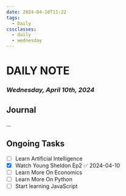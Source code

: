 ```yaml
---
date: 2024-04-10T11:22
tags:
  - Daily
cssclasses:
  - daily
  - wednesday
---
```

# DAILY NOTE
### *Wednesday, April 10th, 2024*

## Journal
...

## Ongoing Tasks
- [ ] Learn Artificial Intelligence
- [x] Watch Young Sheldon Ep2 ✅ 2024-04-10
- [ ] Learn More On Economics
- [ ] Learn More On Python
- [ ] Start learning JavaScript 